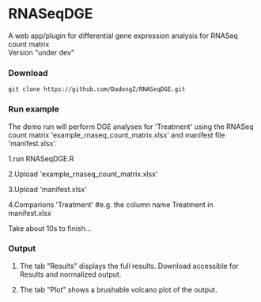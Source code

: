 # RNASeqDGE
A web app/plugin for differential gene expression analysis for RNASeq count matrix  
Version "under dev" 

### Download

```
git clone https://github.com/DadongZ/RNASeqDGE.git
```
### Run example
The demo run will perform DGE analyses for 'Treatment' using the RNASeq count matrix 'example_rnaseq_count_matrix.xlsx' and manifest file 'manifest.xlsx'. 

1.run RNASeqDGE.R 

2.Upload 'example_rnaseq_count_matrix.xlsx'

3.Upload 'manifest.xlsx'

4.Comparions 'Treatment' #e.g. the column name Treatment in manifest.xlsx

Take about 10s to finish...

### Output

1. The tab "Results" displays the full results. Download accessible for Results and normalized output.

2. The tab "Plot" shows a brushable volcano plot of the output.
